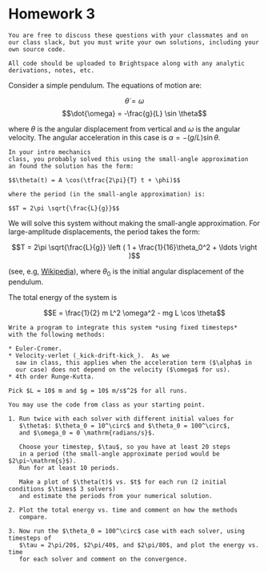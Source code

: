 # Homework 3

```{note}
You are free to discuss these questions with your classmates and on
our class slack, but you must write your own solutions, including your
own source code.

All code should be uploaded to Brightspace along with any analytic
derivations, notes, etc.
```

Consider a simple pendulum.  The equations of motion
are:

   $$\dot{\theta} = \omega$$
   $$\dot{\omega} = -\frac{g}{L} \sin \theta$$

   where $\theta$ is the angular displacement from vertical and
   $\omega$ is the angular velocity.  The angular acceleration in this
   case is $\alpha = -(g/L) \sin\theta$.

```{note}
In your intro mechanics
class, you probably solved this using the small-angle approximation
an found the solution has the form:

$$\theta(t) = A \cos(\tfrac{2\pi}{T} t + \phi)$$

where the period (in the small-angle approximation) is:

$$T = 2\pi \sqrt{\frac{L}{g}}$$
```

We will solve this system without making the small-angle
approximation.  For large-amplitude displacements, the period takes
the form:

$$T = 2\pi \sqrt{\frac{L}{g}} \left ( 1 + \frac{1}{16}\theta_0^2 + \ldots \right )$$

(see, e.g, [Wikipedia](https://en.wikipedia.org/wiki/Pendulum_(mechanics)#Power_series_solution_for_the_elliptic_integral)), where $\theta_0$ is the initial angular displacement of the pendulum.

The total energy of the system is

   $$E = \frac{1}{2} m L^2 \omega^2  - mg L \cos \theta$$

```{admonition} your task
Write a program to integrate this system *using fixed timesteps*
with the following methods:

* Euler-Cromer.
* Velocity-verlet (_kick-drift-kick_).  As we
  saw in class, this applies when the acceleration term ($\alpha$ in
  our case) does not depend on the velocity ($\omega$ for us).
* 4th order Runge-Kutta.

Pick $L = 10$ m and $g = 10$ m/s$^2$ for all runs.

You may use the code from class as your starting point.

1. Run twice with each solver with different initial values for
   $\theta$: $\theta_0 = 10^\circ$ and $\theta_0 = 100^\circ$,
   and $\omega_0 = 0 \mathrm{radians/s}$.

   Choose your timestep, $\tau$, so you have at least 20 steps
   in a period (the small-angle approximate period would be $2\pi~\mathrm{s}$).
   Run for at least 10 periods.

   Make a plot of $\theta(t)$ vs. $t$ for each run (2 initial conditions $\times$ 3 solvers)
   and estimate the periods from your numerical solution.

2. Plot the total energy vs. time and comment on how the methods
   compare.

3. Now run the $\theta_0 = 100^\circ$ case with each solver, using timesteps of 
   $\tau = 2\pi/20$, $2\pi/40$, and $2\pi/80$, and plot the energy vs. time
   for each solver and comment on the convergence.
